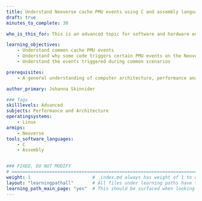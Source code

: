 ```yaml
---
title: Understand Neoverse cache PMU events using C and assembly language
draft: true
minutes_to_complete: 30

who_is_this_for: This is an advanced topic for software and hardware engineers who want to understand why common cache PMU events occur.

learning_objectives: 
    - Understand common cache PMU events
    - Understand why some code triggers certain PMU events on the Neoverse N2 core
    - Understand the events triggered during common scenarios

prerequisites:
    - A general understanding of computer architecture, performance analysis, and the ability read Arm assembly code.

author_primary: Johanna Skinnider

### Tags
skilllevels: Advanced
subjects: Performance and Architecture
operatingsystems:
    - Linux
armips:
    - Neoverse
tools_software_languages:
    - C
    - Assembly


### FIXED, DO NOT MODIFY
# ================================================================================
weight: 1                       # _index.md always has weight of 1 to order correctly
layout: "learningpathall"       # All files under learning paths have this same wrapper
learning_path_main_page: "yes"  # This should be surfaced when looking for related content. Only set for _index.md of learning path content.
---
```

